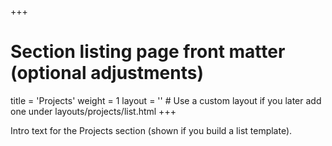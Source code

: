 +++
# Section listing page front matter (optional adjustments)
title = 'Projects'
weight = 1
layout = '' # Use a custom layout if you later add one under layouts/projects/list.html
+++

Intro text for the Projects section (shown if you build a list template).
